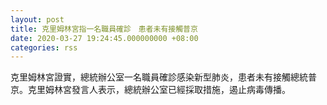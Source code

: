 ```yaml
---
layout: post
title: 克里姆林宮指一名職員確診　患者未有接觸普京
date: 2020-03-27 19:24:45.000000000 +08:00
categories: rss
---
```


克里姆林宮證實，總統辦公室一名職員確診感染新型肺炎，患者未有接觸總統普京。克里姆林宮發言人表示，總統辦公室已經採取措施，遏止病毒傳播。
